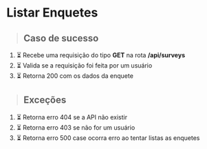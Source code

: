 # Listar Enquetes

> ## Caso de sucesso

1. ⏳ Recebe uma requisição do tipo **GET** na rota **/api/surveys**
2. ⏳ Valida se a requisição foi feita por um usuário
3. ⏳ Retorna 200 com os dados da enquete 

> ## Exceções

1. ⏳ Retorna erro 404 se a API não existir
2. ⏳ Retorna erro 403 se não for um usuário
3. ⏳ Retorna erro 500 case ocorra erro ao tentar listas as enquetes
